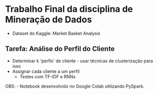 # Trabalho Final da disciplina de Mineração de Dados

- Dataset do Kaggle: Market Basket Analysis

## Tarefa: Análise do Perfil do Cliente

- Determinar k 'perfis' de cliente - usar técnicas de clusterização para isso
- Assignar cada cliente a um perfil
  - Testes com TF-IDF e RNNs

OBS: - Notebook desenvolvido no Google Colab utilizando PySpark.
